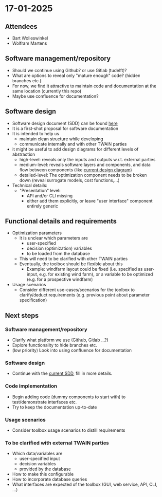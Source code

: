 # 17-01-2025
## Attendees
- Bart Wolleswinkel
- Wolfram Martens
## Software management/repository
- Should we continue using Github? or use Gitlab (tudelft)?
- What are options to reveal only "mature enough" code? (hidden branches etc.)
- For now, we find it attractive to maintain code and documentation at the same location (currently this repo)
- Maybe use confluence for documentation?
## Software design
- Software design document (SDD) can be found [here](../docs/software_design.md)
- It is a first-shot proposal for software documentation
- It is intended to help us
    - maintain clean structure while developing
    - communicate internally and with other TWAIN parties
- it might be useful to add design diagrams for different levels of abstraction
    - high-level: reveals only the inputs and outputs w.r.t. external parties
    - medium-level: reveals software layers and components, and data flow between components (like [current design diagram](../docs/architecture_layers.png))
    - detailed-level: The optimization component needs to be broken down (reveal surrogate models, cost functions,...)
- Technical details:
    - "Presentation" level:
        - API and/or CLI missing
        - either add them explicitly, or leave "user interface" component entirely generic
## Functional details and requirements
- Optimization parameters
    - It is unclear which parameters are
        - user-specified
        - decision (optimization) variables
        - to be loaded from the database
    - This will need to be clarified with other TWAIN parties
    - Eventually, the toolbox should be flexible about this
        - Example: windfarm layout could be fixed (i.e. specified as user-input, e.g. for existing wind farm), or a variable to be optimized (e.g. for a prospective windfarm)
- Usage scenarios
    - Consider different use-cases/scenarios for the toolbox to clarify/deduct requirements (e.g. previous point about parameter specification)
## Next steps
### Software management/repository
- Clarify what platform we use (Github, Gitlab ...?)
- Explore functionality to hide branches etc.
- (low priority) Look into using confluence for documentation

### Software design
- Continue with the [current SDD](../docs/software_design.md), fill in more details.
### Code implementation
- Begin adding code (dummy components to start with) to test/demonstrate interfaces etc.
- Try to keep the documentation up-to-date
### Usage scenarios
- Consider toolbox usage scenarios to distill requirements
### To be clarified with external TWAIN parties
- Which data/variables are
    - user-specified input
    - decision variables
    - provided by the database
- How to make this configurable
- How to incorporate database queries
- What interfaces are expected of the toolbox (GUI, web service, API, CLI, ...)